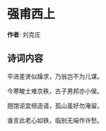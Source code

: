 # 强甫西上

**作者**: 刘克庄

## 诗词内容

平进差贤似躁求，乃翁岂不为儿谋。

今寒畯士难京秩，古子男邦亦小侯。

翘馆讵宜频造请，孤山虽好勿淹留。

谁言此老心如铁，临别无端作许愁。


